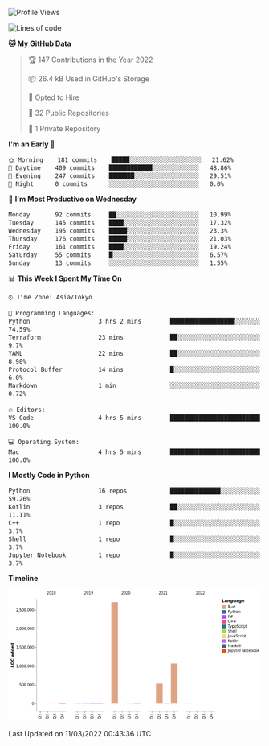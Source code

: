 <!--START_SECTION:waka-->
![Profile Views](http://img.shields.io/badge/Profile%20Views-0-blue)

![Lines of code](https://img.shields.io/badge/From%20Hello%20World%20I%27ve%20Written-4%20Million%20lines%20of%20code-blue)

**🐱 My GitHub Data** 

> 🏆 147 Contributions in the Year 2022
 > 
> 📦 26.4 kB Used in GitHub's Storage 
 > 
> 💼 Opted to Hire
 > 
> 📜 32 Public Repositories 
 > 
> 🔑 1 Private Repository 
 > 
**I'm an Early 🐤** 

```text
🌞 Morning    181 commits    █████░░░░░░░░░░░░░░░░░░░░   21.62% 
🌆 Daytime    409 commits    ████████████░░░░░░░░░░░░░   48.86% 
🌃 Evening    247 commits    ███████░░░░░░░░░░░░░░░░░░   29.51% 
🌙 Night      0 commits      ░░░░░░░░░░░░░░░░░░░░░░░░░   0.0%

```
📅 **I'm Most Productive on Wednesday** 

```text
Monday       92 commits     ██░░░░░░░░░░░░░░░░░░░░░░░   10.99% 
Tuesday      145 commits    ████░░░░░░░░░░░░░░░░░░░░░   17.32% 
Wednesday    195 commits    █████░░░░░░░░░░░░░░░░░░░░   23.3% 
Thursday     176 commits    █████░░░░░░░░░░░░░░░░░░░░   21.03% 
Friday       161 commits    ████░░░░░░░░░░░░░░░░░░░░░   19.24% 
Saturday     55 commits     █░░░░░░░░░░░░░░░░░░░░░░░░   6.57% 
Sunday       13 commits     ░░░░░░░░░░░░░░░░░░░░░░░░░   1.55%

```


📊 **This Week I Spent My Time On** 

```text
⌚︎ Time Zone: Asia/Tokyo

💬 Programming Languages: 
Python                   3 hrs 2 mins        ██████████████████░░░░░░░   74.59% 
Terraform                23 mins             ██░░░░░░░░░░░░░░░░░░░░░░░   9.7% 
YAML                     22 mins             ██░░░░░░░░░░░░░░░░░░░░░░░   8.98% 
Protocol Buffer          14 mins             █░░░░░░░░░░░░░░░░░░░░░░░░   6.0% 
Markdown                 1 min               ░░░░░░░░░░░░░░░░░░░░░░░░░   0.72%

🔥 Editors: 
VS Code                  4 hrs 5 mins        █████████████████████████   100.0%

💻 Operating System: 
Mac                      4 hrs 5 mins        █████████████████████████   100.0%

```

**I Mostly Code in Python** 

```text
Python                   16 repos            ██████████████░░░░░░░░░░░   59.26% 
Kotlin                   3 repos             ██░░░░░░░░░░░░░░░░░░░░░░░   11.11% 
C++                      1 repo              █░░░░░░░░░░░░░░░░░░░░░░░░   3.7% 
Shell                    1 repo              █░░░░░░░░░░░░░░░░░░░░░░░░   3.7% 
Jupyter Notebook         1 repo              █░░░░░░░░░░░░░░░░░░░░░░░░   3.7%

```


**Timeline**

![Chart not found](https://raw.githubusercontent.com/kitagawa-hr/kitagawa-hr/main/charts/bar_graph.png) 


 Last Updated on 11/03/2022 00:43:36 UTC
<!--END_SECTION:waka-->
